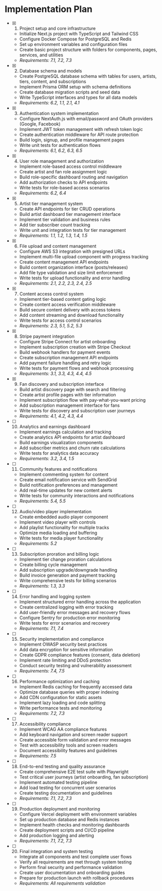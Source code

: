 # Implementation Plan

- [x] 1. Project setup and core infrastructure
  - Initialize Next.js project with TypeScript and Tailwind CSS
  - Configure Docker Compose for PostgreSQL and Redis
  - Set up environment variables and configuration files
  - Create basic project structure with folders for components, pages, services, and utilities
  - _Requirements: 7.1, 7.2, 7.3_

- [x] 2. Database schema and models
  - Create PostgreSQL database schema with tables for users, artists, tiers, content, and subscriptions
  - Implement Prisma ORM setup with schema definitions
  - Create database migration scripts and seed data
  - Write TypeScript interfaces and types for all data models
  - _Requirements: 6.2, 1.1, 2.1, 4.1_

- [x] 3. Authentication system implementation
  - Configure NextAuth.js with email/password and OAuth providers (Google, Facebook)
  - Implement JWT token management with refresh token logic
  - Create authentication middleware for API route protection
  - Build login, signup, and profile management pages
  - Write unit tests for authentication flows
  - _Requirements: 6.1, 6.2, 6.3, 6.5_

- [x] 4. User role management and authorization
  - Implement role-based access control middleware
  - Create artist and fan role assignment logic
  - Build role-specific dashboard routing and navigation
  - Add authorization checks to API endpoints
  - Write tests for role-based access scenarios
  - _Requirements: 6.2, 6.4_

- [x] 5. Artist tier management system
  - Create API endpoints for tier CRUD operations
  - Build artist dashboard tier management interface
  - Implement tier validation and business rules
  - Add tier subscriber count tracking
  - Write unit and integration tests for tier management
  - _Requirements: 1.1, 1.2, 1.3, 1.4, 1.5_

- [x] 6. File upload and content management
  - Configure AWS S3 integration with presigned URLs
  - Implement multi-file upload component with progress tracking
  - Create content management API endpoints
  - Build content organization interface (posts/releases)
  - Add file type validation and size limit enforcement
  - Write tests for upload functionality and error handling
  - _Requirements: 2.1, 2.2, 2.3, 2.4, 2.5_

- [x] 7. Content access control system
  - Implement tier-based content gating logic
  - Create content access verification middleware
  - Build secure content delivery with access tokens
  - Add content streaming and download functionality
  - Write tests for access control scenarios
  - _Requirements: 2.3, 5.1, 5.2, 5.3_

- [x] 8. Stripe payment integration
  - Configure Stripe Connect for artist onboarding
  - Implement subscription creation with Stripe Checkout
  - Build webhook handlers for payment events
  - Create subscription management API endpoints
  - Add payment failure handling and retry logic
  - Write tests for payment flows and webhook processing
  - _Requirements: 3.1, 3.3, 4.3, 4.4, 4.5_

- [x] 9. Fan discovery and subscription interface
  - Build artist discovery page with search and filtering
  - Create artist profile pages with tier information
  - Implement subscription flow with pay-what-you-want pricing
  - Add subscription management interface for fans
  - Write tests for discovery and subscription user journeys
  - _Requirements: 4.1, 4.2, 4.3, 4.4_

- [ ] 10. Analytics and earnings dashboard
  - Implement earnings calculation and tracking
  - Create analytics API endpoints for artist dashboard
  - Build earnings visualization components
  - Add subscriber metrics and churn rate calculations
  - Write tests for analytics data accuracy
  - _Requirements: 3.2, 3.4, 1.5_

- [ ] 11. Community features and notifications
  - Implement commenting system for content
  - Create email notification service with SendGrid
  - Build notification preferences and management
  - Add real-time updates for new content alerts
  - Write tests for community interactions and notifications
  - _Requirements: 5.4, 5.5_

- [ ] 12. Audio/video player implementation
  - Create embedded audio player component
  - Implement video player with controls
  - Add playlist functionality for multiple tracks
  - Optimize media loading and buffering
  - Write tests for media player functionality
  - _Requirements: 5.2_

- [ ] 13. Subscription proration and billing logic
  - Implement tier change proration calculations
  - Create billing cycle management
  - Add subscription upgrade/downgrade handling
  - Build invoice generation and payment tracking
  - Write comprehensive tests for billing scenarios
  - _Requirements: 1.3, 3.3_

- [ ] 14. Error handling and logging system
  - Implement structured error handling across the application
  - Create centralized logging with error tracking
  - Add user-friendly error messages and recovery flows
  - Configure Sentry for production error monitoring
  - Write tests for error scenarios and recovery
  - _Requirements: 7.1, 7.4_

- [ ] 15. Security implementation and compliance
  - Implement OWASP security best practices
  - Add data encryption for sensitive information
  - Create GDPR compliance features (consent, data deletion)
  - Implement rate limiting and DDoS protection
  - Conduct security testing and vulnerability assessment
  - _Requirements: 7.4, 7.5_

- [ ] 16. Performance optimization and caching
  - Implement Redis caching for frequently accessed data
  - Optimize database queries with proper indexing
  - Add CDN configuration for static assets
  - Implement lazy loading and code splitting
  - Write performance tests and monitoring
  - _Requirements: 7.2, 7.3_

- [ ] 17. Accessibility compliance
  - Implement WCAG AA compliance features
  - Add keyboard navigation and screen reader support
  - Create accessible form validation and error messages
  - Test with accessibility tools and screen readers
  - Document accessibility features and guidelines
  - _Requirements: 7.5_

- [ ] 18. End-to-end testing and quality assurance
  - Create comprehensive E2E test suite with Playwright
  - Test critical user journeys (artist onboarding, fan subscription)
  - Implement automated testing pipeline
  - Add load testing for concurrent user scenarios
  - Create testing documentation and guidelines
  - _Requirements: 7.1, 7.2, 7.3_

- [ ] 19. Production deployment and monitoring
  - Configure Vercel deployment with environment variables
  - Set up production database and Redis instances
  - Implement health checks and monitoring dashboards
  - Create deployment scripts and CI/CD pipeline
  - Add production logging and alerting
  - _Requirements: 7.1, 7.2, 7.3_

- [ ] 20. Final integration and system testing
  - Integrate all components and test complete user flows
  - Verify all requirements are met through system testing
  - Perform final security and performance validation
  - Create user documentation and onboarding guides
  - Prepare for production launch with rollback procedures
  - _Requirements: All requirements validation_